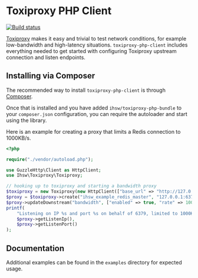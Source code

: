 Toxiproxy PHP Client
====================

[![Build status](https://travis-ci.org/ihsw/toxiproxy-php-client.svg?branch=master)](https://travis-ci.org/ihsw/toxiproxy-php-client)

[Toxiproxy](https://github.com/shopify/toxiproxy) makes it easy and trivial to test network conditions, for example low-bandwidth and high-latency situations. `toxiproxy-php-client` includes everything needed to get started with configuring Toxiproxy upstream connection and listen endpoints.

Installing via Composer
-----------------------

The recommended way to install `toxiproxy-php-client` is through [Composer](http://getcomposer.org/).

Once that is installed and you have added `ihsw/toxiproxy-php-bundle` to your `composer.json` configuration, you can require the autoloader and start using the library.

Here is an example for creating a proxy that limits a Redis connection to 1000KB/s.

```php
<?php

require("./vendor/autoload.php");

use GuzzleHttp\Client as HttpClient;
use Ihsw\Toxiproxy\Toxiproxy;

// hooking up to toxiproxy and starting a bandwidth proxy
$toxiproxy = new Toxiproxy(new HttpClient(["base_url" => "http://127.0.0.1:8474"]));
$proxy = $toxiproxy->create("ihsw_example_redis_master", "127.0.0.1:6379");
$proxy->updateDownstream("bandwidth", ["enabled" => true, "rate" => 1000]);
printf(
	"Listening on IP %s and port %s on behalf of 6379, limited to 1000KB/s\n",
	$proxy->getListenIp(),
	$proxy->getListenPort()
);
```

Documentation
-------------

Additional examples can be found in the `examples` directory for expected usage.